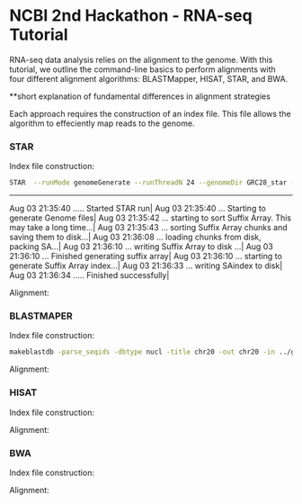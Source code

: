 # NCBI 2nd Hackathon - RNA-seq Tutorial

RNA-seq data analysis relies on the alignment to the genome. With this tutorial, we outline the command-line basics to perform alignments with four different alignment algorithms: BLASTMapper, HISAT, STAR, and BWA. 

**short explanation of fundamental differences in alignment strategies

Each approach requires the construction of an index file. This file allows the algorithm to effeciently map reads to the genome.

### STAR
  Index file construction:
  ```BASH 
  STAR  --runMode genomeGenerate --runThreadN 24 --genomeDir GRC28_star --genomeFastaFiles ~/tan/genome/Homo_sapiens.GRCh38.dna_sm.chromosome.20.fa
  ```
  --------
  Aug 03 21:35:40 ..... Started STAR run|
  Aug 03 21:35:40 ... Starting to generate Genome files|
  Aug 03 21:35:42 ... starting to sort  Suffix Array. This may take a long time...|
  Aug 03 21:35:43 ... sorting Suffix Array chunks and saving them to disk...|
  Aug 03 21:36:08 ... loading chunks from disk, packing SA...|
  Aug 03 21:36:10 ... writing Suffix Array to disk ...|
  Aug 03 21:36:10 ... Finished generating suffix array|
  Aug 03 21:36:10 ... starting to generate Suffix Array index...|
  Aug 03 21:36:33 ... writing SAindex to disk|
  Aug 03 21:36:34 ..... Finished successfully</a>|
</div>  
  



  Alignment:
  
  

### BLASTMAPER
  Index file construction:
  ```BASH
  makeblastdb -parse_seqids -dbtype nucl -title chr20 -out chr20 -in ../genome/Homo_sapiens.GRCh38.dna_sm.chromosome.20.fa
  ```
  
  
  Alignment:
  
  
### HISAT
  Index file construction:
  
  Alignment:
  
  
### BWA
  Index file construction:
  
  Alignment:
  
  
